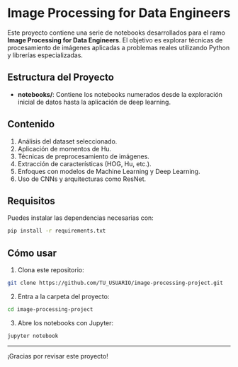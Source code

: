 # Image Processing for Data Engineers

Este proyecto contiene una serie de notebooks desarrollados para el ramo **Image Processing for Data Engineers**. El objetivo es explorar técnicas de procesamiento de imágenes aplicadas a problemas reales utilizando Python y librerías especializadas.

## Estructura del Proyecto

- **notebooks/**: Contiene los notebooks numerados desde la exploración inicial de datos hasta la aplicación de deep learning.
  
## Contenido

1. Análisis del dataset seleccionado.
2. Aplicación de momentos de Hu.
3. Técnicas de preprocesamiento de imágenes.
4. Extracción de características (HOG, Hu, etc.).
5. Enfoques con modelos de Machine Learning y Deep Learning.
6. Uso de CNNs y arquitecturas como ResNet.

## Requisitos

Puedes instalar las dependencias necesarias con:

```bash
pip install -r requirements.txt
```

## Cómo usar

1. Clona este repositorio:
```bash
git clone https://github.com/TU_USUARIO/image-processing-project.git
```

2. Entra a la carpeta del proyecto:
```bash
cd image-processing-project
```

3. Abre los notebooks con Jupyter:
```bash
jupyter notebook
```

---

¡Gracias por revisar este proyecto!
